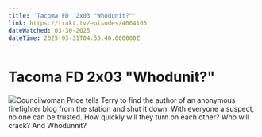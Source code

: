 ```yaml
---
title: 'Tacoma FD  2x03 "Whodunit?"' 
link: https://trakt.tv/episodes/4064165
dateWatched: 03-30-2025
dateTime: 2025-03-31T04:55:46.000000Z
---
```

# Tacoma FD  2x03 "Whodunit?"

![](https://walter-r2.trakt.tv/images/episodes/004/064/165/screenshots/thumb/3fc4387224.jpg)Councilwoman Price tells Terry to find the author of an anonymous firefighter blog from the station and shut it down. With everyone a suspect, no one can be trusted. How quickly will they turn on each other? Who will crack? And Whodunnit?